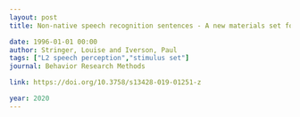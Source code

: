 ```yaml
---
layout: post
title: Non-native speech recognition sentences - A new materials set for non-native speech perception research

date: 1996-01-01 00:00
author: Stringer, Louise and Iverson, Paul
tags: ["L2 speech perception","stimulus set"]
journal: Behavior Research Methods

link: https://doi.org/10.3758/s13428-019-01251-z

year: 2020
---
```



